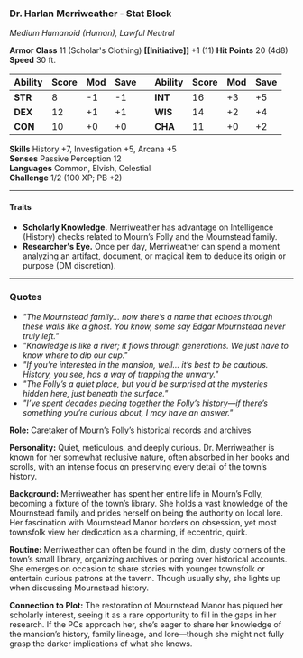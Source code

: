 
### Dr. Harlan Merriweather - Stat Block

_Medium Humanoid (Human), Lawful Neutral_

**Armor Class** 11 (Scholar's Clothing)                            **[[Initiative]]** +1  (11)
**Hit Points** 20 (4d8)  
**Speed** 30 ft.

| Ability | Score | Mod | Save |     | Ability | Score | Mod | Save |
| ------- | ----- | --- | ---- | --- | ------- | ----- | --- | ---- |
| **STR** | 8     | -1  | -1   |     | **INT** | 16    | +3  | +5   |
| **DEX** | 12    | +1  | +1   |     | **WIS** | 14    | +2  | +4   |
| **CON** | 10    | +0  | +0   |     | **CHA** | 11    | +0  | +2   |
**Skills** History +7, Investigation +5, Arcana +5  
**Senses** Passive Perception 12  
**Languages** Common, Elvish, Celestial  
**Challenge** 1/2 (100 XP; PB +2)

---

#### **Traits**

- **Scholarly Knowledge.** Merriweather has advantage on Intelligence (History) checks related to Mourn’s Folly and the Mournstead family.
- **Researcher's Eye.** Once per day, Merriweather can spend a moment analyzing an artifact, document, or magical item to deduce its origin or purpose (DM discretion).
---

### Quotes

- _"The Mournstead family... now there’s a name that echoes through these walls like a ghost. You know, some say Edgar Mournstead never truly left."_
- _"Knowledge is like a river; it flows through generations. We just have to know where to dip our cup."_
- _"If you’re interested in the mansion, well... it’s best to be cautious. History, you see, has a way of trapping the unwary."_
- _"The Folly’s a quiet place, but you’d be surprised at the mysteries hidden here, just beneath the surface."_
- _"I’ve spent decades piecing together the Folly’s history—if there’s something you’re curious about, I may have an answer."_

**Role:** Caretaker of Mourn’s Folly’s historical records and archives

**Personality:** Quiet, meticulous, and deeply curious. Dr. Merriweather is known for her somewhat reclusive nature, often absorbed in her books and scrolls, with an intense focus on preserving every detail of the town’s history.

**Background:** Merriweather has spent her entire life in Mourn’s Folly, becoming a fixture of the town’s library. She holds a vast knowledge of the Mournstead family and prides herself on being the authority on local lore. Her fascination with Mournstead Manor borders on obsession, yet most townsfolk view her dedication as a charming, if eccentric, quirk.

**Routine:** Merriweather can often be found in the dim, dusty corners of the town’s small library, organizing archives or poring over historical accounts. She emerges on occasion to share stories with younger townsfolk or entertain curious patrons at the tavern. Though usually shy, she lights up when discussing Mournstead history.

**Connection to Plot:** The restoration of Mournstead Manor has piqued her scholarly interest, seeing it as a rare opportunity to fill in the gaps in her research. If the PCs approach her, she’s eager to share her knowledge of the mansion’s history, family lineage, and lore—though she might not fully grasp the darker implications of what she knows.

